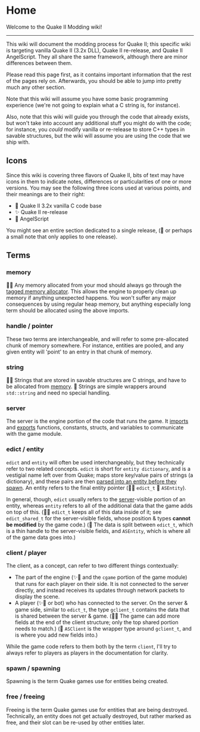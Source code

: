 # Home

Welcome to the Quake II Modding wiki!

***

This wiki will document the modding process for Quake II; this specific wiki is targeting vanilla Quake II (3.2x DLL), Quake II re-release, and Quake II AngelScript. They all share the same framework, although there are minor differences between them.

Please read this page first, as it contains important information that the rest of the pages rely on. Afterwards, you should be able to jump into pretty much any other section.

Note that this wiki will assume you have some basic programming experience (we're not going to explain what a C string is, for instance).

Also, note that this wiki will guide you through the code that already exists, but won't take into account any additional stuff you might do with the code; for instance, you *could* modify vanilla or re-release to store C++ types in savable structures, but the wiki will assume you are using the code that we ship with.

## Icons

Since this wiki is covering three flavors of Quake II, bits of text may have icons in them to indicate notes, differences or particularities of one or more versions. You may see the following three icons used at various points, and their meanings are to their right:

* 🍦 Quake II 3.2x vanilla C code base
* ✨ Quake II re-release
* 🪽 AngelScript

You might see an entire section dedicated to a single release, (🪽 or perhaps a small note that only applies to one release).

## Terms

### memory

🍦✨ Any memory allocated from your mod should always go through the [tagged memory allocator](tagged-memory). This allows the engine to properly clean up memory if anything unexpected happens. You won't suffer any major consequences by using regular heap memory, but anything especially long term should be allocated using the above imports.

### handle / pointer

These two terms are interchangeable, and will refer to some pre-allocated chunk of memory somewhere. For instance, entities are pooled, and any given entity will 'point' to an entry in that chunk of memory.

### string

🍦✨ Strings that are stored in savable structures are C strings, and have to be allocated from [memory](#memory).
🪽 Strings are simple wrappers around `std::string` and need no special handling.

### server

The server is the engine portion of the code that runs the game. It [imports](server-imports) and [exports](server-exports) functions, constants, structs, and variables to communicate with the game module.

### edict / entity

`edict` and `entity` will often be used interchangeably, but they technically refer to two related concepts. `edict` is short for `entity dictionary`, and is a vestigial name left over from Quake; maps store key/value pairs of strings (a dictionary), and these pairs are then [parsed into an entity before they spawn](entity-lifecycle). An entity refers to the final entity pointer (🍦✨ `edict_t` 🪽 `ASEntity`).

In general, though, `edict` usually refers to the [server](#server)-visible portion of an entity, whereas `entity` refers to all of the additional data that the game adds on top of this. (🍦✨ `edict_t` keeps all of this data inside of it; see `edict_shared_t` for the server-visible fields, whose position & types **cannot be modified** by the game code.) (🪽 The data is split between `edict_t`, which is a thin handle to the server-visible fields, and `ASEntity`, which is where all of the game data goes into.)

### client / player

The client, as a concept, can refer to two different things contextually:

* The part of the engine (✨🪽 and the `cgame` portion of the game module) that runs for each player on their side. It is not connected to the server directly, and instead receives its updates through network packets to display the scene.
* A player (✨🪽 or bot) who has connected to the server. On the server & game side, similar to `edict_t`, the type `gclient_t` contains the data that is shared between the server & game. (🍦✨ The game can add more fields at the end of the client structure; only the top shared portion needs to match.) (🪽 `ASClient` is the wrapper type around `gclient_t`, and is where you add new fields into.)

While the game code refers to them both by the term `client`, I'll try to always refer to players as players in the documentation for clarity.

### spawn / spawning

Spawning is the term Quake games use for entities being created.

### free / freeing

Freeing is the term Quake games use for entities that are being destroyed. Technically, an entity does not get actually destroyed, but rather marked as free, and their slot can be re-used by other entities later.